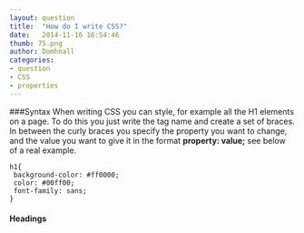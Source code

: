 ```yaml
---
layout: question
title:  "How do I write CSS?"
date:   2014-11-16 16:54:46
thumb: 75.png
author: Domhnall
categories:
- question
- CSS
- properties
---
```

###Syntax
When writing CSS you can style, for example all the H1 elements on a page. To do this you just write the tag name and create a set of braces. In between the curly braces you specify the property you want to change, and the value you want to give it in the format **property: value;** see below of a real example.

    h1{
     background-color: #ff0000;
     color: #00ff00;
     font-family: sans;
    }

#### Headings 